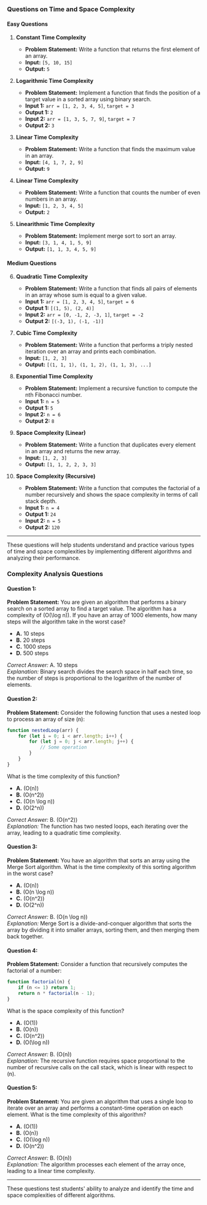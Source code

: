 ### **Questions on Time and Space Complexity**

#### **Easy Questions**

1. **Constant Time Complexity**
   - **Problem Statement:** Write a function that returns the first element of an array.
   - **Input:** `[5, 10, 15]`
   - **Output:** `5`

2. **Logarithmic Time Complexity**
   - **Problem Statement:** Implement a function that finds the position of a target value in a sorted array using binary search.
   - **Input 1:** `arr = [1, 2, 3, 4, 5]`, `target = 3`
   - **Output 1:** `2`
   - **Input 2:** `arr = [1, 3, 5, 7, 9]`, `target = 7`
   - **Output 2:** `3`

3. **Linear Time Complexity**
   - **Problem Statement:** Write a function that finds the maximum value in an array.
   - **Input:** `[4, 1, 7, 2, 9]`
   - **Output:** `9`

4. **Linear Time Complexity**
   - **Problem Statement:** Write a function that counts the number of even numbers in an array.
   - **Input:** `[1, 2, 3, 4, 5]`
   - **Output:** `2`

5. **Linearithmic Time Complexity**
   - **Problem Statement:** Implement merge sort to sort an array.
   - **Input:** `[3, 1, 4, 1, 5, 9]`
   - **Output:** `[1, 1, 3, 4, 5, 9]`

#### **Medium Questions**

6. **Quadratic Time Complexity**
   - **Problem Statement:** Write a function that finds all pairs of elements in an array whose sum is equal to a given value.
   - **Input 1:** `arr = [1, 2, 3, 4, 5]`, `target = 6`
   - **Output 1:** `[(1, 5), (2, 4)]`
   - **Input 2:** `arr = [0, -1, 2, -3, 1]`, `target = -2`
   - **Output 2:** `[(-3, 1), (-1, -1)]`

7. **Cubic Time Complexity**
   - **Problem Statement:** Write a function that performs a triply nested iteration over an array and prints each combination.
   - **Input:** `[1, 2, 3]`
   - **Output:** `[(1, 1, 1), (1, 1, 2), (1, 1, 3), ...]`

8. **Exponential Time Complexity**
   - **Problem Statement:** Implement a recursive function to compute the nth Fibonacci number.
   - **Input 1:** `n = 5`
   - **Output 1:** `5`
   - **Input 2:** `n = 6`
   - **Output 2:** `8`

9. **Space Complexity (Linear)**
   - **Problem Statement:** Write a function that duplicates every element in an array and returns the new array.
   - **Input:** `[1, 2, 3]`
   - **Output:** `[1, 1, 2, 2, 3, 3]`

10. **Space Complexity (Recursive)**
    - **Problem Statement:** Write a function that computes the factorial of a number recursively and shows the space complexity in terms of call stack depth.
    - **Input 1:** `n = 4`
    - **Output 1:** `24`
    - **Input 2:** `n = 5`
    - **Output 2:** `120`

---

These questions will help students understand and practice various types of time and space complexities by implementing different algorithms and analyzing their performance.


### **Complexity Analysis Questions**

#### **Question 1:**
**Problem Statement:** You are given an algorithm that performs a binary search on a sorted array to find a target value. The algorithm has a complexity of \(O(\log n)\). If you have an array of 1000 elements, how many steps will the algorithm take in the worst case?

- **A.** 10 steps
- **B.** 20 steps
- **C.** 1000 steps
- **D.** 500 steps

*Correct Answer:* A. 10 steps  
*Explanation:* Binary search divides the search space in half each time, so the number of steps is proportional to the logarithm of the number of elements.

#### **Question 2:**
**Problem Statement:** Consider the following function that uses a nested loop to process an array of size \(n\):

```javascript
function nestedLoop(arr) {
    for (let i = 0; i < arr.length; i++) {
        for (let j = 0; j < arr.length; j++) {
            // Some operation
        }
    }
}
```

What is the time complexity of this function?

- **A.** \(O(n)\)
- **B.** \(O(n^2)\)
- **C.** \(O(n \log n)\)
- **D.** \(O(2^n)\)

*Correct Answer:* B. \(O(n^2)\)  
*Explanation:* The function has two nested loops, each iterating over the array, leading to a quadratic time complexity.

#### **Question 3:**
**Problem Statement:** You have an algorithm that sorts an array using the Merge Sort algorithm. What is the time complexity of this sorting algorithm in the worst case?

- **A.** \(O(n)\)
- **B.** \(O(n \log n)\)
- **C.** \(O(n^2)\)
- **D.** \(O(2^n)\)

*Correct Answer:* B. \(O(n \log n)\)  
*Explanation:* Merge Sort is a divide-and-conquer algorithm that sorts the array by dividing it into smaller arrays, sorting them, and then merging them back together.

#### **Question 4:**
**Problem Statement:** Consider a function that recursively computes the factorial of a number:

```javascript
function factorial(n) {
    if (n <= 1) return 1;
    return n * factorial(n - 1);
}
```

What is the space complexity of this function?

- **A.** \(O(1)\)
- **B.** \(O(n)\)
- **C.** \(O(n^2)\)
- **D.** \(O(\log n)\)

*Correct Answer:* B. \(O(n)\)  
*Explanation:* The recursive function requires space proportional to the number of recursive calls on the call stack, which is linear with respect to \(n\).

#### **Question 5:**
**Problem Statement:** You are given an algorithm that uses a single loop to iterate over an array and performs a constant-time operation on each element. What is the time complexity of this algorithm?

- **A.** \(O(1)\)
- **B.** \(O(n)\)
- **C.** \(O(\log n)\)
- **D.** \(O(n^2)\)

*Correct Answer:* B. \(O(n)\)  
*Explanation:* The algorithm processes each element of the array once, leading to a linear time complexity.

---

These questions test students' ability to analyze and identify the time and space complexities of different algorithms.